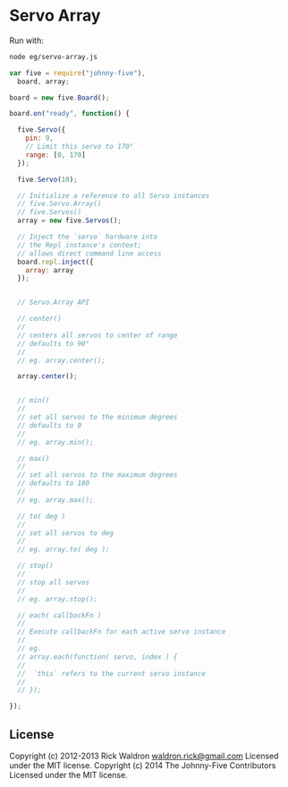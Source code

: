 # Servo Array

Run with:
```bash
node eg/servo-array.js
```


```javascript
var five = require("johnny-five"),
  board, array;

board = new five.Board();

board.on("ready", function() {

  five.Servo({
    pin: 9,
    // Limit this servo to 170°
    range: [0, 170]
  });

  five.Servo(10);

  // Initialize a reference to all Servo instances
  // five.Servo.Array()
  // five.Servos()
  array = new five.Servos();

  // Inject the `servo` hardware into
  // the Repl instance's context;
  // allows direct command line access
  board.repl.inject({
    array: array
  });


  // Servo.Array API

  // center()
  //
  // centers all servos to center of range
  // defaults to 90°
  //
  // eg. array.center();

  array.center();


  // min()
  //
  // set all servos to the minimum degrees
  // defaults to 0
  //
  // eg. array.min();

  // max()
  //
  // set all servos to the maximum degrees
  // defaults to 180
  //
  // eg. array.max();

  // to( deg )
  //
  // set all servos to deg
  //
  // eg. array.to( deg );

  // stop()
  //
  // stop all servos
  //
  // eg. array.stop();

  // each( callbackFn )
  //
  // Execute callbackFn for each active servo instance
  //
  // eg.
  // array.each(function( servo, index ) {
  //
  //  `this` refers to the current servo instance
  //
  // });

});

```









## License
Copyright (c) 2012-2013 Rick Waldron <waldron.rick@gmail.com>
Licensed under the MIT license.
Copyright (c) 2014 The Johnny-Five Contributors
Licensed under the MIT license.
